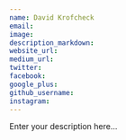 ```yaml
---
name: David Krofcheck
email:
image:
description_markdown:
website_url:
medium_url:
twitter:
facebook:
google_plus:
github_username:
instagram:
---
```


Enter your description here...
